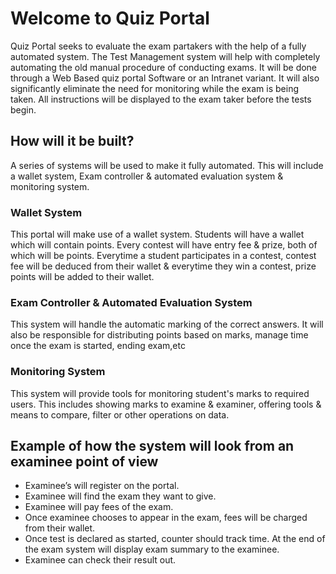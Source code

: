 # Welcome to Quiz Portal
Quiz Portal seeks to evaluate the exam partakers with the help of a fully automated system. The Test Management system will help with completely automating the old manual procedure of conducting exams. It will be done through a Web Based quiz portal Software or an Intranet variant. It will also significantly eliminate the need for monitoring while the exam is being taken. All instructions will be displayed to the exam taker before the tests begin.
## How will it be built?
A series of systems will be used to make it fully automated. This will include a wallet system, Exam controller & automated evaluation system & monitoring system. 
### Wallet System
This portal will make use of a wallet system. Students will have a wallet which will contain points. Every contest will have entry fee & prize, both of which will be points. Everytime a student participates in a contest, contest fee will be deduced from their wallet & everytime they win a contest, prize points will be added to their wallet.
### Exam Controller & Automated Evaluation System
This system will handle the automatic marking of the correct answers. It will also be responsible for distributing points based on marks, manage time once the exam is started, ending exam,etc
### Monitoring System
This system will provide tools for monitoring student's marks to required users. This includes showing marks to examine & examiner, offering tools & means to compare, filter or other operations on data.

## Example of how the system will look from an examinee point of view 
* Examinee’s will register on the portal.
* Examinee will find the exam they want to give.
* Examinee will pay fees of the exam.
* Once examinee chooses to appear in the exam, fees will be charged from their wallet.
* Once test is declared as started, counter should track time. At the end of the exam system will display exam summary to the examinee.
* Examinee can check their result out.







